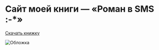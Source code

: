 Сайт моей книги — «Роман в SMS :-*»
=======================================

[Скачать книжку](http://sms-roman.ru/)

![Обложка](http://sms-roman.ru/a/img/cover-coming-soon.jpg)
